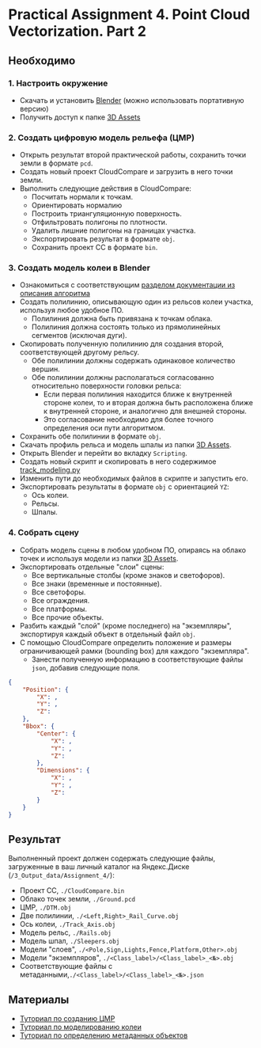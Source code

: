 # Practical Assignment 4. Point Cloud Vectorization. Part 2

## Необходимо

### 1. Настроить окружение

- Скачать и установить [Blender](https://www.blender.org/download/) (можно использовать портативную версию)
- Получить доступ к папке [3D Assets](https://disk.yandex.ru/d/KdaNdKgaHsZ3JA)

### 2. Создать цифровую модель рельефа (ЦМР)

- Открыть результат второй практической работы, сохранить точки земли в формате `pcd`.
- Создать новый проект CloudCompare и загрузить в него точки земли.
- Выполнить следующие действия в CloudCompare:
	- Посчитать нормали к точкам.
	- Ориентировать нормалию
	- Построить триангуляционную поверхность.
	- Отфильтровать полигоны по плотности.
	- Удалить лишние полигоны на границах участка.
	- Экспортировать результат в формате `obj`.
	- Сохранить проект CC в формате `bin`.

### 3. Создать модель колеи в Blender

- Ознакомиться с соответствующим [разделом документации из описания алгоритма](https://github.com/lytkinsa96/101_Digital_Modeling/blob/develop/Practical_Assignment_4/doc/track_modeling.md#curve-and-polyline-consistency)
- Создать полилинию, описывающую один из рельсов колеи участка, используя любое удобное ПО.
	- Полилиния должна быть привязана к точкам облака.
	- Полилиния должна состоять только из прямолинейных сегментов (исключая дуги).
- Скопировать полученную полилинию для создания второй, соответствующей другому рельсу.
	- Обе полилинии должны содержать одинаковое количество вершин.
	- Обе полилинии должны располагаться согласованно относительно поверхности головки рельса: 
		- Если первая полилиния находится ближе к внутренней стороне колеи, то и вторая должна быть расположена ближе к внутренней стороне, и аналогично для внешней стороны. 
		- Это согласование необходимо для более точного определения оси пути алгоритмом.
- Сохранить обе полилинии в формате `obj`.
- Скачать профиль рельса и модель шпалы из папки [3D Assets](https://disk.yandex.ru/d/KdaNdKgaHsZ3JA).
- Открыть Blender и перейти во вкладку `Scripting`.
- Создать новый скрипт и скопировать в него содержимое [track_modeling.py](https://github.com/lytkinsa96/101_Digital_Modeling/blob/develop/Practical_Assignment_4/scripts/track_modeling.py)
- Изменить пути до необходимых файлов в скрипте и запустить его.
- Экспортировать результаты в формате `obj` с ориентацией `YZ`:
	- Ось колеи.
	- Рельсы. 
	- Шпалы.

### 4. Собрать сцену

- Собрать модель сцены в любом удобном ПО, опираясь на облако точек и используя модели из папки [3D Assets](https://disk.yandex.ru/d/KdaNdKgaHsZ3JA).
- Экспортировать отдельные "слои" сцены:
	- Все вертикальные столбы (кроме знаков и светофоров). 
	- Все знаки (временные и постоянные).
	- Все светофоры.
	- Все ограждения.
	- Все платформы.
	- Все прочие объекты.
- Разбить каждый "слой" (кроме последнего) на "экземпляры", экспортируя каждый объект в отдельный файл `obj`.
- С помощью CloudCompare определить положение и размеры ограничивающей рамки (bounding box) для каждого "экземпляра".
	- Занести полученную информацию в соответствующие файлы `json`, добавив следующие поля.

```json 
{
	"Position": { 
		"X": , 
		"Y": , 
		"Z": 
	},
	"Bbox": { 
		"Center": { 
			"X": , 
			"Y": , 
			"Z": 
		}, 
		"Dimensions": { 
			"X": , 
			"Y": , 
			"Z": 
		} 
	} 
} 
```

## Результат

Выполненный проект должен содержать следующие файлы, загруженные в ваш личный каталог на Яндекс.Диске (`/3_Output_data/Assignment_4/`):
- Проект CC, `./CloudCompare.bin`
- Облако точек земли, `./Ground.pcd`
- ЦМР, `./DTM.obj`
- Две полилинии, `./<Left,Right>_Rail_Curve.obj`
- Ось колеи, `./Track_Axis.obj`
- Модель рельс, `./Rails.obj`
- Модель шпал, `./Sleepers.obj`
- Модели "слоев", `./<Pole,Sign,Lights,Fence,Platform,Other>.obj`
- Модели "экземпляров", `./<Class_label>/<Class_label>_<№>.obj`
- Соответствующие файлы с метаданными,`./<Class_label>/<Class_label>_<№>.json`

## Материалы 

- [Туториал по созданию ЦМР](https://disk.yandex.ru/i/RdywuLMSGlDWMw)
- [Туториал по моделированию колеи](https://disk.yandex.ru/i/k-1J1KA9H8QeDQ)
- [Туториал по определению метаданных объектов](https://disk.yandex.ru/i/2xFvOoCrUxmfHw)

